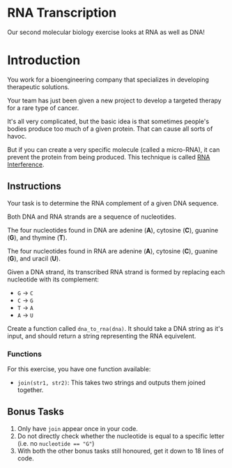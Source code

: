 # RNA Transcription

Our second molecular biology exercise looks at RNA as well as DNA!

# Introduction

You work for a bioengineering company that specializes in developing therapeutic solutions.

Your team has just been given a new project to develop a targeted therapy for a rare type of cancer.

It's all very complicated, but the basic idea is that sometimes people's bodies produce too much of a given protein.
That can cause all sorts of havoc.

But if you can create a very specific molecule (called a micro-RNA), it can prevent the protein from being produced.
This technique is called [RNA Interference][rnai].

[rnai]: https://admin.acceleratingscience.com/ask-a-scientist/what-is-rnai/

## Instructions

Your task is to determine the RNA complement of a given DNA sequence.

Both DNA and RNA strands are a sequence of nucleotides.

The four nucleotides found in DNA are adenine (**A**), cytosine (**C**), guanine (**G**), and thymine (**T**).

The four nucleotides found in RNA are adenine (**A**), cytosine (**C**), guanine (**G**), and uracil (**U**).

Given a DNA strand, its transcribed RNA strand is formed by replacing each nucleotide with its complement:

- `G` -> `C`
- `C` -> `G`
- `T` -> `A`
- `A` -> `U`

Create a function called `dna_to_rna(dna)`.
It should take a DNA string as it's input, and should return a string representing the RNA equivelent.

### Functions

For this exercise, you have one function available:

- `join(str1, str2)`: This takes two strings and outputs them joined together.

## Bonus Tasks

1. Only have `join` appear once in your code.
2. Do not directly check whether the nucleotide is equal to a specific letter (i.e. no `nucleotide == "G"`)
3. With both the other bonus tasks still honoured, get it down to 18 lines of code.
